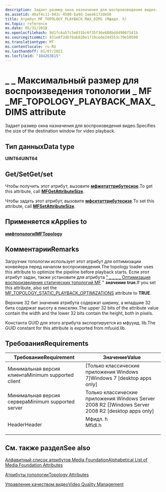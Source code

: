 ```yaml
---
description: Задает размер окна назначения для воспроизведения видео.
ms.assetid: 46af4c11-042c-4580-ba9d-3aee6172de56
title: Атрибут MF_TOPOLOGY_PLAYBACK_MAX_DIMS (Мфидл. h)
ms.topic: reference
ms.date: 05/31/2018
ms.openlocfilehash: 8d1fc6a57c5e031bc6f35f36e688bd44986f541b
ms.sourcegitcommit: 831e8f3db78ab820e1710cede244553c70e50500
ms.translationtype: MT
ms.contentlocale: ru-RU
ms.lasthandoff: 01/07/2021
ms.locfileid: "104263615"
---
```

# <a name="mf_topology_playback_max_dims-attribute"></a><span data-ttu-id="45605-103">\_ \_ Максимальный размер для воспроизведения топологии \_ MF \_</span><span class="sxs-lookup"><span data-stu-id="45605-103">MF\_TOPOLOGY\_PLAYBACK\_MAX\_DIMS attribute</span></span>

<span data-ttu-id="45605-104">Задает размер окна назначения для воспроизведения видео.</span><span class="sxs-lookup"><span data-stu-id="45605-104">Specifies the size of the destination window for video playback.</span></span>

## <a name="data-type"></a><span data-ttu-id="45605-105">Тип данных</span><span class="sxs-lookup"><span data-stu-id="45605-105">Data type</span></span>

<span data-ttu-id="45605-106">**UINT64**</span><span class="sxs-lookup"><span data-stu-id="45605-106">**UINT64**</span></span>

## <a name="getset"></a><span data-ttu-id="45605-107">Get/Set</span><span class="sxs-lookup"><span data-stu-id="45605-107">Get/set</span></span>

<span data-ttu-id="45605-108">Чтобы получить этот атрибут, вызовите [**мфжетаттрибутесизе**](/windows/desktop/api/mfapi/nf-mfapi-mfgetattributesize).</span><span class="sxs-lookup"><span data-stu-id="45605-108">To get this attribute, call [**MFGetAttributeSize**](/windows/desktop/api/mfapi/nf-mfapi-mfgetattributesize).</span></span>

<span data-ttu-id="45605-109">Чтобы задать этот атрибут, вызовите [**мфсетаттрибутесизе**](/windows/desktop/api/mfapi/nf-mfapi-mfsetattributesize).</span><span class="sxs-lookup"><span data-stu-id="45605-109">To set this attribute, call [**MFSetAttributeSize**](/windows/desktop/api/mfapi/nf-mfapi-mfsetattributesize).</span></span>

## <a name="applies-to"></a><span data-ttu-id="45605-110">Применяется к</span><span class="sxs-lookup"><span data-stu-id="45605-110">Applies to</span></span>

[<span data-ttu-id="45605-111">**имфтопологи**</span><span class="sxs-lookup"><span data-stu-id="45605-111">**IMFTopology**</span></span>](/windows/desktop/api/mfidl/nn-mfidl-imftopology)

## <a name="remarks"></a><span data-ttu-id="45605-112">Комментарии</span><span class="sxs-lookup"><span data-stu-id="45605-112">Remarks</span></span>

<span data-ttu-id="45605-113">Загрузчик топологии использует этот атрибут для оптимизации конвейера перед началом воспроизведения.</span><span class="sxs-lookup"><span data-stu-id="45605-113">The topology loader uses this attribute to optimize the pipeline before playback starts.</span></span> <span data-ttu-id="45605-114">Если этот атрибут задан, также установите для атрибута [" \_ \_ \_ \_ Оптимизация воспроизведения статических топологий MF](mf-topology-static-playback-optimizations.md) " **значение true**.</span><span class="sxs-lookup"><span data-stu-id="45605-114">If you set this attribute, also set the [MF\_TOPOLOGY\_STATIC\_PLAYBACK\_OPTIMIZATIONS](mf-topology-static-playback-optimizations.md) attribute to **TRUE**.</span></span>

<span data-ttu-id="45605-115">Верхние 32 бит значения атрибута содержат ширину, а младшие 32 бита содержат высоту в пикселях.</span><span class="sxs-lookup"><span data-stu-id="45605-115">The upper 32 bits of the attribute value contain the width and the lower 32 bits contain the height, both in pixels.</span></span>

<span data-ttu-id="45605-116">Константа GUID для этого атрибута экспортируется из мфууид. lib.</span><span class="sxs-lookup"><span data-stu-id="45605-116">The GUID constant for this attribute is exported from mfuuid.lib.</span></span>

## <a name="requirements"></a><span data-ttu-id="45605-117">Требования</span><span class="sxs-lookup"><span data-stu-id="45605-117">Requirements</span></span>



| <span data-ttu-id="45605-118">Требование</span><span class="sxs-lookup"><span data-stu-id="45605-118">Requirement</span></span> | <span data-ttu-id="45605-119">Значение</span><span class="sxs-lookup"><span data-stu-id="45605-119">Value</span></span> |
|-------------------------------------|------------------------------------------------------------------------------------|
| <span data-ttu-id="45605-120">Минимальная версия клиента</span><span class="sxs-lookup"><span data-stu-id="45605-120">Minimum supported client</span></span><br/> | <span data-ttu-id="45605-121">\[Только классические приложения Windows 7\]</span><span class="sxs-lookup"><span data-stu-id="45605-121">Windows 7 \[desktop apps only\]</span></span><br/>                                         |
| <span data-ttu-id="45605-122">Минимальная версия сервера</span><span class="sxs-lookup"><span data-stu-id="45605-122">Minimum supported server</span></span><br/> | <span data-ttu-id="45605-123">Только классические приложения Windows Server 2008 R2 \[\]</span><span class="sxs-lookup"><span data-stu-id="45605-123">Windows Server 2008 R2 \[desktop apps only\]</span></span><br/>                            |
| <span data-ttu-id="45605-124">Header</span><span class="sxs-lookup"><span data-stu-id="45605-124">Header</span></span><br/>                   | <dl> <span data-ttu-id="45605-125"><dt>Мфидл. h</dt></span><span class="sxs-lookup"><span data-stu-id="45605-125"><dt>Mfidl.h</dt></span></span> </dl> |



## <a name="see-also"></a><span data-ttu-id="45605-126">См. также раздел</span><span class="sxs-lookup"><span data-stu-id="45605-126">See also</span></span>

<dl> <dt>

[<span data-ttu-id="45605-127">Алфавитный список атрибутов Media Foundation</span><span class="sxs-lookup"><span data-stu-id="45605-127">Alphabetical List of Media Foundation Attributes</span></span>](alphabetical-list-of-media-foundation-attributes.md)
</dt> <dt>

[<span data-ttu-id="45605-128">Атрибуты топологии</span><span class="sxs-lookup"><span data-stu-id="45605-128">Topology Attributes</span></span>](topology-attributes.md)
</dt> <dt>

[<span data-ttu-id="45605-129">Управление качеством видео</span><span class="sxs-lookup"><span data-stu-id="45605-129">Video Quality Management</span></span>](video-quality-management.md)
</dt> </dl>

 

 




